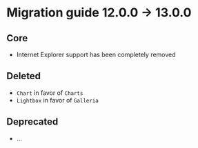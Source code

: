 # Migration guide 12.0.0 -> 13.0.0

## Core
  * Internet Explorer support has been completely removed
  
## Deleted
  * `Chart` in favor of `Charts`
  * `Lightbox` in favor of `Galleria`

## Deprecated
  * ...
